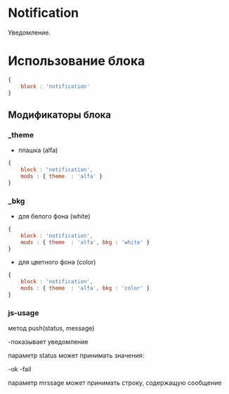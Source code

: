 # Notification

Уведомление.

# Использование блока

``` js
{
    block : 'notification'
}
```

## Модификаторы блока

### _theme

- плашка (alfa)

``` js
{
    block : 'notification',
    mods : { theme  : 'alfa' }
}
```

### _bkg

- для белого фона (white)

``` js
{
    block : 'notification',
    mods : { theme  : 'alfa', bkg : 'white' }
}
```

- для цветного фона (color)

``` js
{
    block : 'notification',
    mods : { theme  : 'alfa', bkg : 'color' }
}
```

### js-usage

метод push(status, message)

-показывает уведомление

параметр status может принимать значения:

-ok
-fail

параметр mrssage может принимать строку, содержащую сообщение
